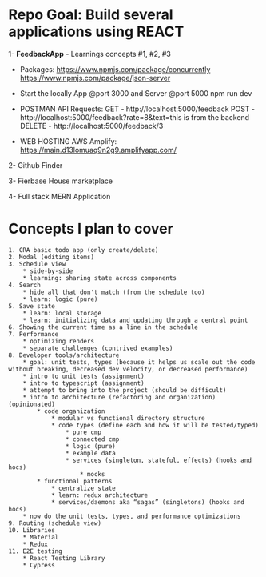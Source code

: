 # Repo Goal: Build several applications using REACT

1- **FeedbackApp** - Learnings concepts #1, #2, #3 

- Packages:
https://www.npmjs.com/package/concurrently 
https://www.npmjs.com/package/json-server

- Start the locally App @port 3000 and Server @port 5000
npm run dev

- POSTMAN API Requests: 
GET - http://localhost:5000/feedback
POST - http://localhost:5000/feedback?rate=8&text=this is from the backend
DELETE - http://localhost:5000/feedback/3

- WEB HOSTING AWS Amplify: 
https://main.d13lomuaq9n2g9.amplifyapp.com/




2- Github Finder

3- Fierbase House marketplace

4- Full stack MERN Application


# Concepts I plan to cover

    1. CRA basic todo app (only create/delete)
    2. Modal (editing items)
    3. Schedule view
        * side-by-side
        * learning: sharing state across components
    4. Search
        * hide all that don't match (from the schedule too)
        * learn: logic (pure)
    5. Save state
        * learn: local storage
        * learn: initializing data and updating through a central point
    6. Showing the current time as a line in the schedule
    7. Performance
        * optimizing renders
        * separate challenges (contrived examples)
    8. Developer tools/architecture
        * goal: unit tests, types (because it helps us scale out the code without breaking, decreased dev velocity, or decreased performance)
        * intro to unit tests (assignment)
        * intro to typescript (assignment)
        * attempt to bring into the project (should be difficult)
        * intro to architecture (refactoring and organization) (opinionated)
            * code organization
                * modular vs functional directory structure
                * code types (define each and how it will be tested/typed)
                    * pure cmp
                    * connected cmp
                    * logic (pure)
                    * example data
                    * services (singleton, stateful, effects) (hooks and hocs)
                        * mocks
            * functional patterns
                * centralize state
                * learn: redux architecture
                * services/daemons aka “sagas” (singletons) (hooks and hocs)
        * now do the unit tests, types, and performance optimizations
    9. Routing (schedule view)
    10. Libraries
        * Material
        * Redux
    11. E2E testing
        * React Testing Library
        * Cypress

